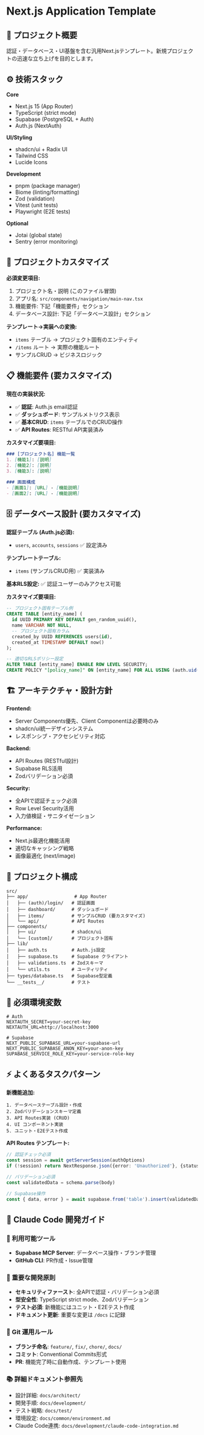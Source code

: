 # Next.js Application Template

## 🎯 プロジェクト概要

認証・データベース・UI基盤を含む汎用Next.jsテンプレート。新規プロジェクトの迅速な立ち上げを目的とします。

## ⚙️ 技術スタック

**Core**
- Next.js 15 (App Router)
- TypeScript (strict mode)
- Supabase (PostgreSQL + Auth)
- Auth.js (NextAuth)

**UI/Styling**
- shadcn/ui + Radix UI
- Tailwind CSS
- Lucide Icons

**Development**
- pnpm (package manager)
- Biome (linting/formatting)
- Zod (validation)
- Vitest (unit tests)
- Playwright (E2E tests)

**Optional**
- Jotai (global state)
- Sentry (error monitoring)

## 🔧 プロジェクトカスタマイズ

**必須変更項目:**
1. プロジェクト名・説明 (このファイル冒頭)
2. アプリ名: `src/components/navigation/main-nav.tsx`
3. 機能要件: 下記「機能要件」セクション
4. データベース設計: 下記「データベース設計」セクション

**テンプレート→実装への変換:**
- `items` テーブル → プロジェクト固有のエンティティ
- `/items` ルート → 実際の機能ルート
- サンプルCRUD → ビジネスロジック

## 📋 機能要件 (要カスタマイズ)

**現在の実装状況:**
- ✅ **認証**: Auth.js email認証
- ✅ **ダッシュボード**: サンプルメトリクス表示
- ✅ **基本CRUD**: `items` テーブルでのCRUD操作
- ✅ **API Routes**: RESTful API実装済み

**カスタマイズ要項目:**
```markdown
### [プロジェクト名] 機能一覧
1. [機能1]: [説明]
2. [機能2]: [説明]
3. [機能3]: [説明]

### 画面構成
- [画面1]: [URL] - [機能説明]
- [画面2]: [URL] - [機能説明]
```

## 🗄 データベース設計 (要カスタマイズ)

**認証テーブル (Auth.js必須):**
- `users`, `accounts`, `sessions` ✅ 設定済み

**テンプレートテーブル:**
- `items` (サンプルCRUD用) ✅ 実装済み

**基本RLS設定:** ✅ 認証ユーザーのみアクセス可能

**カスタマイズ要項目:**
```sql
-- プロジェクト固有テーブル例
CREATE TABLE [entity_name] (
  id UUID PRIMARY KEY DEFAULT gen_random_uuid(),
  name VARCHAR NOT NULL,
  -- プロジェクト固有カラム
  created_by UUID REFERENCES users(id),
  created_at TIMESTAMP DEFAULT now()
);

-- 適切なRLSポリシー設定
ALTER TABLE [entity_name] ENABLE ROW LEVEL SECURITY;
CREATE POLICY "[policy_name]" ON [entity_name] FOR ALL USING (auth.uid() IS NOT NULL);
```

## 🏗 アーキテクチャ・設計方針

**Frontend:**
- Server Components優先、Client Componentは必要時のみ
- shadcn/ui統一デザインシステム
- レスポンシブ・アクセシビリティ対応

**Backend:**
- API Routes (RESTful設計)
- Supabase RLS活用
- Zodバリデーション必須

**Security:**
- 全APIで認証チェック必須
- Row Level Security活用
- 入力値検証・サニタイゼーション

**Performance:**
- Next.js最適化機能活用
- 適切なキャッシング戦略
- 画像最適化 (next/image)

## 📁 プロジェクト構成

```
src/
├── app/                 # App Router
│   ├── (auth)/login/   # 認証画面
│   ├── dashboard/      # ダッシュボード
│   ├── items/          # サンプルCRUD (要カスタマイズ)
│   └── api/            # API Routes
├── components/
│   ├── ui/             # shadcn/ui
│   └── [custom]/       # プロジェクト固有
├── lib/
│   ├── auth.ts         # Auth.js設定
│   ├── supabase.ts     # Supabase クライアント
│   ├── validations.ts  # Zodスキーマ
│   └── utils.ts        # ユーティリティ
├── types/database.ts   # Supabase型定義
└── __tests__/          # テスト
```

## 🔧 必須環境変数

```env
# Auth
NEXTAUTH_SECRET=your-secret-key
NEXTAUTH_URL=http://localhost:3000

# Supabase
NEXT_PUBLIC_SUPABASE_URL=your-supabase-url
NEXT_PUBLIC_SUPABASE_ANON_KEY=your-anon-key
SUPABASE_SERVICE_ROLE_KEY=your-service-role-key
```

## ⚡ よくあるタスクパターン

**新機能追加:**
```
1. データベーステーブル設計・作成
2. Zodバリデーションスキーマ定義
3. API Routes実装 (CRUD)
4. UI コンポーネント実装
5. ユニット・E2Eテスト作成
```

**API Routes テンプレート:**
```typescript
// 認証チェック必須
const session = await getServerSession(authOptions)
if (!session) return NextResponse.json({error: 'Unauthorized'}, {status: 401})

// バリデーション必須
const validatedData = schema.parse(body)

// Supabase操作
const { data, error } = await supabase.from('table').insert(validatedData)
```

## 🤖 Claude Code 開発ガイド

### 🔧 利用可能ツール
- **Supabase MCP Server**: データベース操作・ブランチ管理
- **GitHub CLI**: PR作成・Issue管理

### 📝 重要な開発原則
- **セキュリティファースト**: 全APIで認証・バリデーション必須
- **型安全性**: TypeScript strict mode、Zodバリデーション
- **テスト必須**: 新機能にはユニット・E2Eテスト作成
- **ドキュメント更新**: 重要な変更は `/docs` に記録

### 🔄 Git 運用ルール
- **ブランチ命名**: `feature/`, `fix/`, `chore/`, `docs/`
- **コミット**: Conventional Commits形式
- **PR**: 機能完了時に自動作成、テンプレート使用

### 📚 詳細ドキュメント参照先
- 設計詳細: `docs/architect/`
- 開発手順: `docs/development/`
- テスト戦略: `docs/test/`
- 環境設定: `docs/common/environment.md`
- Claude Code連携: `docs/development/claude-code-integration.md`